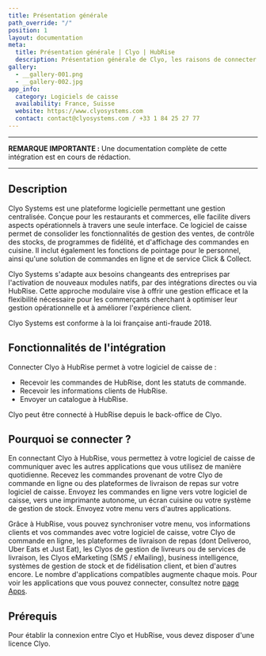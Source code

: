 ```yaml
---
title: Présentation générale
path_override: "/"
position: 1
layout: documentation
meta:
  title: Présentation générale | Clyo | HubRise
  description: Présentation générale de Clyo, les raisons de connecter Clyo à HubRise et les fonctionnalités de l'intégration avec HubRise.
gallery:
  - __gallery-001.png
  - __gallery-002.jpg
app_info:
  category: Logiciels de caisse
  availability: France, Suisse
  website: https://www.clyosystems.com
  contact: contact@clyosystems.com / +33 1 84 25 27 77
---
```


---

**REMARQUE IMPORTANTE :** Une documentation complète de cette intégration est en cours de rédaction.

---

## Description

Clyo Systems est une plateforme logicielle permettant une gestion centralisée. Conçue pour les restaurants et commerces, elle facilite divers aspects opérationnels à travers une seule interface. Ce logiciel de caisse permet de consolider les fonctionnalités de gestion des ventes, de contrôle des stocks, de programmes de fidélité, et d'affichage des commandes en cuisine. Il inclut également les fonctions de pointage pour le personnel, ainsi qu'une solution de commandes en ligne et de service Click & Collect.

Clyo Systems s'adapte aux besoins changeants des entreprises par l'activation de nouveaux modules natifs, par des intégrations directes ou via HubRise. Cette approche modulaire vise à offrir une gestion efficace et la flexibilité nécessaire pour les commerçants cherchant à optimiser leur gestion opérationnelle et à améliorer l'expérience client.

Clyo Systems est conforme à la loi française anti-fraude 2018.

## Fonctionnalités de l'intégration

Connecter Clyo à HubRise permet à votre logiciel de caisse de :

- Recevoir les commandes de HubRise, dont les statuts de commande.
- Recevoir les informations clients de HubRise.
- Envoyer un catalogue à HubRise.

Clyo peut être connecté à HubRise depuis le back-office de Clyo.

## Pourquoi se connecter ?

En connectant Clyo à HubRise, vous permettez à votre logiciel de caisse de communiquer avec les autres applications que vous utilisez de manière quotidienne. Recevez les commandes provenant de votre Clyo de commande en ligne ou des plateformes de livraison de repas sur votre logiciel de caisse. Envoyez les commandes en ligne vers votre logiciel de caisse, vers une imprimante autonome, un écran cuisine ou votre système de gestion de stock. Envoyez votre menu vers d'autres applications.

Grâce à HubRise, vous pouvez synchroniser votre menu, vos informations clients et vos commandes avec votre logiciel de caisse, votre Clyo de commande en ligne, les plateformes de livraison de repas (dont Deliveroo, Uber Eats et Just Eat), les Clyos de gestion de livreurs ou de services de livraison, les Clyos eMarketing (SMS / eMailing), business intelligence, systèmes de gestion de stock et de fidélisation client, et bien d'autres encore. Le nombre d'applications compatibles augmente chaque mois. Pour voir les applications que vous pouvez connecter, consultez notre [page Apps](/apps).

## Prérequis

Pour établir la connexion entre Clyo et HubRise, vous devez disposer d'une licence Clyo.
